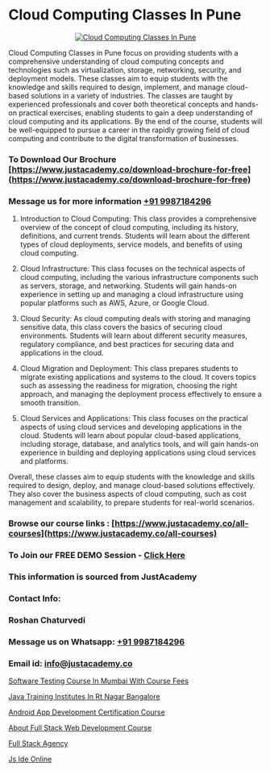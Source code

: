 # Cloud Computing Classes In Pune

<p align="center">
  <a href="https://justacademy.co/all-courses">
    <img src="https://ibb.co/7V3H11Z" alt="Cloud Computing Classes In Pune">
  </a>
</p>

Cloud Computing Classes in Pune focus on providing students with a comprehensive understanding of cloud computing concepts and technologies such as virtualization, storage, networking, security, and deployment models. These classes aim to equip students with the knowledge and skills required to design, implement, and manage cloud-based solutions in a variety of industries. The classes are taught by experienced professionals and cover both theoretical concepts and hands-on practical exercises, enabling students to gain a deep understanding of cloud computing and its applications. By the end of the course, students will be well-equipped to pursue a career in the rapidly growing field of cloud computing and contribute to the digital transformation of businesses.
### To Download Our Brochure [https://www.justacademy.co/download-brochure-for-free](https://www.justacademy.co/download-brochure-for-free)
### Message us for more information [+91 9987184296](https://api.whatsapp.com/send?phone=919987184296)
1) Introduction to Cloud Computing: This class provides a comprehensive overview of the concept of cloud computing, including its history, definitions, and current trends. Students will learn about the different types of cloud deployments, service models, and benefits of using cloud computing.

2) Cloud Infrastructure: This class focuses on the technical aspects of cloud computing, including the various infrastructure components such as servers, storage, and networking. Students will gain hands-on experience in setting up and managing a cloud infrastructure using popular platforms such as AWS, Azure, or Google Cloud.

3) Cloud Security: As cloud computing deals with storing and managing sensitive data, this class covers the basics of securing cloud environments. Students will learn about different security measures, regulatory compliance, and best practices for securing data and applications in the cloud.

4) Cloud Migration and Deployment: This class prepares students to migrate existing applications and systems to the cloud. It covers topics such as assessing the readiness for migration, choosing the right approach, and managing the deployment process effectively to ensure a smooth transition.

5) Cloud Services and Applications: This class focuses on the practical aspects of using cloud services and developing applications in the cloud. Students will learn about popular cloud-based applications, including storage, database, and analytics tools, and will gain hands-on experience in building and deploying applications using cloud services and platforms.

Overall, these classes aim to equip students with the knowledge and skills required to design, deploy, and manage cloud-based solutions effectively. They also cover the business aspects of cloud computing, such as cost management and scalability, to prepare students for real-world scenarios.

### Browse our course links : [https://www.justacademy.co/all-courses](https://www.justacademy.co/all-courses) 
### To Join our FREE DEMO Session - [Click Here](https://www.justacademy.co/register-for-course-demo)


### This information is sourced from JustAcademy
### Contact Info:
### Roshan Chaturvedi
### Message us on Whatsapp: [+91 9987184296](https://api.whatsapp.com/send?phone=919987184296)
### Email id: [info@justacademy.co](mailto:info@justacademy.co)
                
[Software Testing Course In Mumbai With Course Fees](https://www.linkedin.com/pulse/software-testing-course-mumbai-fees-justacademy-bay-area-yojnc?trackingId=67KShDFpWTUfaEOOtKu4NQ%3D%3D&lipi=urn%3Ali%3Apage%3Ad_flagship3_company_admin%3Bs5%2FvGqECTA%2BmpH%2FwcWkKiQ%3D%3D)

[Java Training Institutes In Rt Nagar Bangalore](https://www.linkedin.com/pulse/java-training-institutes-rt-nagar-bangalore-justacademy-bay-area-snvfe?trackingId=SKAF691LFQ00gTewkwse3Q%3D%3D&lipi=urn%3Ali%3Apage%3Ad_flagship3_company_admin%3BHcd7BaCMQFaWbBih5QcMnA%3D%3D)

[Android App Development Certification Course](https://medium.com/@justacademytraining/android-app-development-certification-course-43071dfd216b)

[About Full Stack Web Development Course](https://medium.com/@akanshapatil/about-full-stack-web-development-course-84e89c8216a7)

[Full Stack Agency](https://justacademyin.github.io/Articles/Full-Stack-Agency)

[Js Ide Online](https://justacademyin.github.io/Articles/Js-Ide-Online)

